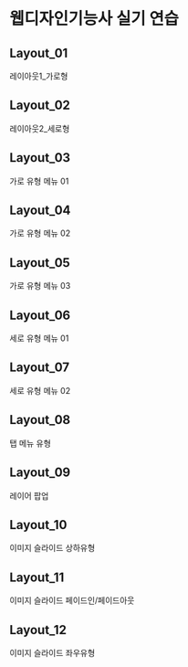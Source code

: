 # 웹디자인기능사 실기 연습
## Layout_01
레이아웃1_가로형
## Layout_02
레이아웃2_세로형
## Layout_03
가로 유형 메뉴 01
## Layout_04
가로 유형 메뉴 02
## Layout_05
가로 유형 메뉴 03
## Layout_06
세로 유형 메뉴 01
## Layout_07
세로 유형 메뉴 02
## Layout_08
탭 메뉴 유형
## Layout_09
레이어 팝업
## Layout_10
이미지 슬라이드 상하유형
## Layout_11
이미지 슬라이드 페이드인/페이드아웃
## Layout_12
이미지 슬라이드 좌우유형

